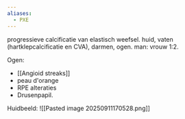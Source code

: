 ```yaml
---
aliases:
  - PXE
---
```

progressieve calcificatie van elastisch weefsel.
huid, vaten (hartklepcalcificatie en CVA), darmen, ogen.
man: vrouw 1:2. 

Ogen:
- [[Angioid streaks]]
- peau d'orange
- RPE alteraties
- Drusenpapil. 

Huidbeeld:
![[Pasted image 20250911170528.png]]